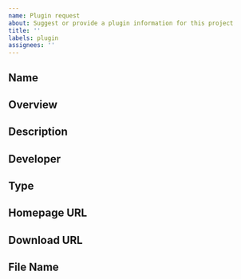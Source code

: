 ```yaml
---
name: Plugin request
about: Suggest or provide a plugin information for this project
title: ''
labels: plugin
assignees: ''
---
```


## Name

## Overview

## Description

## Developer

## Type

## Homepage URL

## Download URL

## File Name
